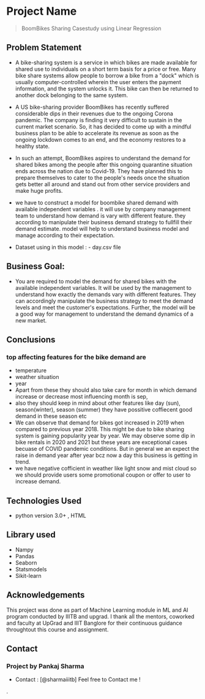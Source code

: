 # Project Name
> BoomBikes Sharing Casestudy using Linear Regression



## Problem Statement
- A bike-sharing system is a service in which bikes are made available for shared use to individuals on a short term basis for a price or free. Many bike share systems allow people to borrow a bike from a "dock" which is usually computer-controlled wherein the user enters the payment information, and the system unlocks it. This bike can then be returned to another dock belonging to the same system.

- A US bike-sharing provider BoomBikes has recently suffered considerable dips in their revenues due to the ongoing Corona pandemic. The company is finding it very difficult to sustain in the current market scenario. So, it has decided to come up with a mindful business plan to be able to accelerate its revenue as soon as the ongoing lockdown comes to an end, and the economy restores to a healthy state. 

- In such an attempt, BoomBikes aspires to understand the demand for shared bikes among the people after this ongoing quarantine situation ends across the nation due to Covid-19. They have planned this to prepare themselves to cater to the people's needs once the situation gets better all around and stand out from other service providers and make huge profits.
- we have to construct a model for boombike shared demand with available independent variables . it will use by company management team to understand how demand is vary with different feature. they according to manipulate their business demand strategy to fullfill their demand estimate. model will help to understand business model and manage according to their expectation.
- Dataset using in this model : - day.csv file 


<!-- You can include any other section that is pertinent to your problem -->

## Business Goal:
- You are required to model the demand for shared bikes with the available independent variables. It will be used by the management to understand how exactly the demands vary with different features. They can accordingly manipulate the business strategy to meet the demand levels and meet the customer's expectations. Further, the model will be a good way for management to understand the demand dynamics of a new market. 

<!-- You don't have to answer all the questions - just the ones relevant to your project. -->

## Conclusions
### top affecting features for the bike demand are 
- temperature
- weather situation
- year
- Apart from these they should also take care for month in which demand increase or decrease most influencing month is sep, 
- also they should keep in mind about other features like day (sun), season(winter), season (summer) they have possitive coffiecent good demand in these season etc
- We can observe that demand for bikes got increased in 2019 when compared to previous year 2018. This might be due to bike sharing system is gaining popularity year by year. We may observe some dip in bike rentals in 2020 and 2021 but these years are exceptional cases becuase of COVID pandemic conditions. But in general we an expect the raise in demand year after year bcz now a day this business is getting in trend.
- we have negative cofficient in weather like light snow and mist cloud so we should provide users some promotional coupon or offer to user to increase demand.


<!-- You don't have to answer all the questions - just the ones relevant to your project. -->


## Technologies Used
- python version 3.0+ , HTML
## Library used 
- Nampy
- Pandas
- Seaborn
- Statsmodels
- Sikit-learn

<!-- As the libraries versions keep on changing, it is recommended to mention the version of library used in this project -->

## Acknowledgements
This project was done as part of Machine Learning module in ML and AI program conducted by IIITB and upgrad. I thank all the mentors, coworked and faculty at UpGrad and IIIT Banglore for their continuous guidance throughtout this course and assignment.



## Contact
### Project by Pankaj Sharma
- Contact : [@sharmaiiitb] Feel free to Contact me !



<!-- Optional -->
<!-- ## License -->
<!-- This project is open source and available under the [... License](). -->

<!-- You don't have to include all sections - just the one's relevant to your project -->

.
